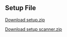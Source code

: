 ## Setup File

[Download setup.zip](https://drive.google.com/file/d/1kACS4K2DHXtMzGiwAOhjG_LGevDjanGi/view?usp=sharing)

[Download setup scanner.zip](https://drive.google.com/file/d/16iJcwBmFojtYfa8NOYzvjzNOILKDCd5m/view?usp=sharing)




